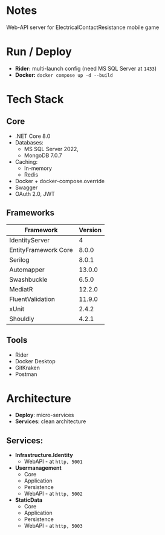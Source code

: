 # Notes
Web-API server for ElectricalContactResistance mobile game

# Run / Deploy

- **Rider:** multi-launch config (need MS SQL Server at `1433`)
- **Docker:** ``docker compose up -d --build
``

# Tech Stack

## Core
* .NET Core 8.0
* Databases:
  * MS SQL Server 2022,
  * MongoDB 7.0.7
* Caching:
  * In-memory
  * Redis
* Docker + docker-compose.override
* Swagger
* OAuth 2.0, JWT

## Frameworks
| Framework            | Version |
|----------------------|:--------|
| IdentityServer       | 4       |
| EntityFramework Core | 8.0.0   |
| Serilog              | 8.0.1   |
| Automapper           | 13.0.0  |
| Swashbuckle          | 6.5.0   |
| MediatR              | 12.2.0  |
| FluentValidation     | 11.9.0  |
| xUnit                | 2.4.2   |
| Shouldly             | 4.2.1   |

## Tools
* Rider
* Docker Desktop
* GitKraken
* Postman

# Architecture
* **Deploy**: micro-services
* **Services**: clean architecture

## Services:
* **Infrastructure.Identity**
  * WebAPI - at `http, 5001`
* **Usermanagement**
  * Core
  * Application
  * Persistence
  * WebAPI - at `http, 5002`
* **StaticData**
  * Core
  * Application
  * Persistence
  * WebAPI - at `http, 5003`